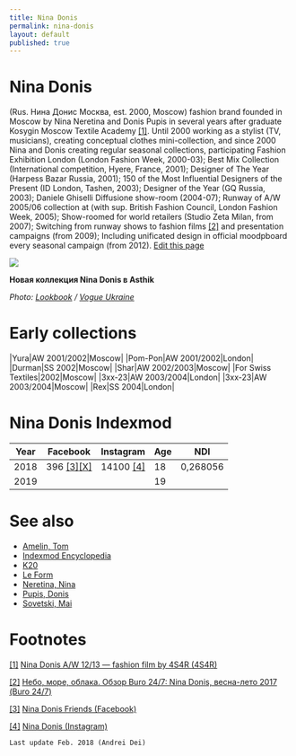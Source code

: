 ```yaml
---
title: Nina Donis
permalink: nina-donis
layout: default
published: true
---
```


# Nina Donis

(Rus. Нина Донис Москва, est. 2000, Moscow) fashion brand founded in Moscow by Nina Neretina and Donis Pupis in several years after graduate Kosygin Moscow Textile Academy <span id="a1">[\[1\]](#f1)</span>. Until 2000 working as a stylist (TV, musicians), creating conceptual clothes mini-collection, and since 2000 Nina and Donis creating regular seasonal collections, participating Fashion Exhibition London (London Fashion Week, 2000-03); Best Mix Collection (International competition, Hyere, France, 2001); Designer of The Year (Harpess Bazar Russia, 2001); 150 of the Most Influential Designers of the Present (ID London, Tashen, 2003); Designer of the Year (GQ Russia, 2003); Daniele Ghiselli Diffusione show-room (2004-07); Runway of A/W 2005/06 collection at (with sup. British Fashion Council, London Fashion Week, 2005); Show-roomed for world retailers (Studio Zeta Milan, from 2007); Switching from runway shows to fashion films <span id="a2">[\[2\]](#f2)</span> and presentation campaigns (from 2009); Including unificated design in official moodpboard every seasonal campaign (from 2012). [Edit this page](http://prose.io/#indexmod/encyclopedia/edit/master/nina-donis.md)

![](https://vogue.ua/media/cache/resolve/inline_990x/uploads/article-inline/fb9/de8/e8e/5a16e8ede8fb9.jpeg)

**Новая коллекция Nina Donis в Asthik**


*Photo: [Lookbook](nina-donis) / [Vogue Ukraine](https://vogue.ua/article/fashion/brend/novaya-kollekciya-nina-donis-v-asthik.html)*

# Early collections

|Yura|AW 2001/2002|Moscow|
|Pom-Pon|AW 2001/2002|London|
|Durman|SS 2002|Moscow|
|Shar|AW 2002/2003|Moscow|
|For Swiss Textiles|2002|Moscow|
|3хх-23|AW 2003/2004|London|
|3хх-23|AW 2003/2004|Moscow|
|Rex|SS 2004|London|

# Nina Donis Indexmod

|Year|Facebook|Instagram|Age|NDI|
|-|-|-|-|-|
|2018|396 <span id="a3">[\[3\]](#f3)</span>[\[Х\]](#f3)</span>|14100 <span id="a4">[\[4\]](#f4)</span>|18|0,268056|
|2019|||19||

# See also

+ [Amelin, Tom](amelin-tom)
+ [Indexmod Encyclopedia](indexmod-encyclopedia)
+ [K20](k20)
+ [Le Form](le-form)
+ [Neretina, Nina](neretina-nina)
+ [Pupis, Donis](pupis-donis)
+ [Sovetski, Mai](sovetski-mai)

# Footnotes

[[1]](#a1) <span id="f1"></span> [Nina Donis A/W 12/13 — fashion film by 4S4R (4S4R)](http://example.net/article)

[[2]](#a2) <span id="f2"></span> [Небо, море, облака. Обзор Buro 24/7: Nina Donis, весна-лето 2017 (Buro 24/7)](http://example.net/article)

[[3]](#a3) <span id="f3"></span> [Nina Donis Friends (Facebook)](https://www.facebook.com/nina.donis/friends)

[[4]](#a4) <span id="f4"></span> [Nina Donis (Instagram)](https://www.instagram.com/nina_donis)

`Last update Feb. 2018 (Andrei Dei)`
